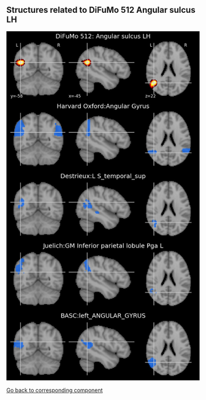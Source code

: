 


## Structures related to DiFuMo 512 Angular sulcus LH

![357](357.jpg "Structures related to DiFuMo 512 Angular sulcus LH")

[Go back to corresponding component](https://parietal-inria.github.io/DiFuMo/512/html/357.html)